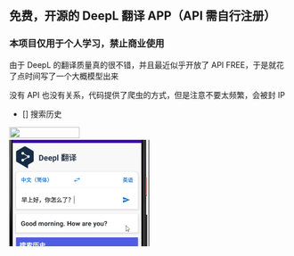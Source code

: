 
## 免费，开源的 DeepL 翻译 APP（API 需自行注册）

### 本项目仅用于个人学习，禁止商业使用

由于 DeepL 的翻译质量真的很不错，并且最近似乎开放了 API FREE，于是就花了点时间写了一个大概模型出来

没有 API 也没有关系，代码提供了爬虫的方式，但是注意不要太频繁，会被封 IP

- [] 搜索历史


<img src = "demo.gif" width="50%" height="50%"> <img src = "demo2.gif" width="50%" height="50%">
